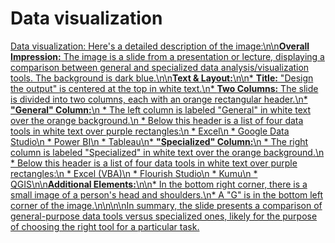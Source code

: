 # Data visualization

[Data visualization: Here\'s a detailed description of the image:\n\n**Overall Impression:** The image is a slide from a presentation or lecture, displaying a comparison between general and specialized data analysis/visualization tools. The background is dark blue.\n\n**Text & Layout:**\n\n* **Title:** "Design the output" is centered at the top in white text.\n* **Two Columns:** The slide is divided into two columns, each with an orange rectangular header.\n* **"General" Column:**\n * The left column is labeled "General" in white text over the orange background.\n * Below this header is a list of four data tools in white text over purple rectangles:\n * Excel\n * Google Data Studio\n * Power BI\n * Tableau\n* **"Specialized" Column:**\n * The right column is labeled "Specialized" in white text over the orange background.\n * Below this header is a list of four data tools in white text over purple rectangles:\n * Excel (VBA)\n * Flourish Studio\n * Kumu\n * QGIS\n\n**Additional Elements:**\n\n* In the bottom right corner, there is a small image of a person\'s head and shoulders.\n* A "G" is in the bottom left corner of the image.\n\n\n\nIn summary, the slide presents a comparison of general-purpose data tools versus specialized ones, likely for the purpose of choosing the right tool for a particular task.](https://youtu.be_XkxRDql00UU)
